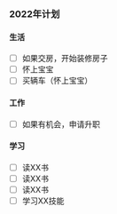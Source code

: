 ### 2022年计划 ###

#### 生活 ####  
- [ ] 如果交房，开始装修房子
- [ ] 怀上宝宝
- [ ] 买辆车（怀上宝宝）  

#### 工作 ####  
- [ ] 如果有机会，申请升职

#### 学习 ####  
- [ ] 读XX书
- [ ] 读XX书
- [ ] 读XX书
- [ ] 学习XX技能
